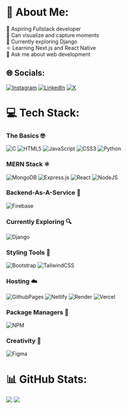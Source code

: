 # 💫 About Me:
👋 Aspiring Fullstack developer<br>📸 Can visualize and capture moments<br>🐍 Currently exploring Django<br>⚛️ Learning Next.js and React Native<br>💬 Ask me about web development


## 🌐 Socials:
[![Instagram](https://img.shields.io/badge/Instagram-%23E4405F.svg?style=for-the-badge&logo=Instagram&logoColor=white)](https://instagram.com/amit_prasad_70) [![LinkedIn](https://img.shields.io/badge/LinkedIn-%230077B5.svg?style=for-the-badge&logo=linkedin&logoColor=white)](https://www.linkedin.com/in/amit-prasad-b86795257/) [![X](https://img.shields.io/badge/X-black.svg?style=for-the-badge&logo=X&logoColor=white)](https://x.com/Amit_Prasad_70) 

# 💻 Tech Stack:
### The Basics 🤓
![C](https://img.shields.io/badge/c-%2300599C.svg?style=for-the-badge&logo=c&logoColor=white) ![HTML5](https://img.shields.io/badge/html5-%23E34F26.svg?style=for-the-badge&logo=html5&logoColor=white) ![JavaScript](https://img.shields.io/badge/javascript-%23323330.svg?style=for-the-badge&logo=javascript&logoColor=%23F7DF1E) ![CSS3](https://img.shields.io/badge/css3-%231572B6.svg?style=for-the-badge&logo=css3&logoColor=white) ![Python](https://img.shields.io/badge/python-3670A0?style=for-the-badge&logo=python&logoColor=ffdd54) 


### MERN Stack ⚛️
![MongoDB](https://img.shields.io/badge/MongoDB-%234ea94b.svg?style=for-the-badge&logo=mongodb&logoColor=white) ![Express.js](https://img.shields.io/badge/express.js-%23404d59.svg?style=for-the-badge&logo=express&logoColor=%2361DAFB) ![React](https://img.shields.io/badge/react-%2320232a.svg?style=for-the-badge&logo=react&logoColor=%2361DAFB) ![NodeJS](https://img.shields.io/badge/node.js-6DA55F?style=for-the-badge&logo=node.js&logoColor=white)

### Backend-As-A-Service 🔧
![Firebase](https://img.shields.io/badge/firebase-%23039BE5.svg?style=for-the-badge&logo=firebase) 
### Currently Exploring 🔍
![Django](https://img.shields.io/badge/django-%23092E20.svg?style=for-the-badge&logo=django&logoColor=white) 

### Styling Tools 🎨
![Bootstrap](https://img.shields.io/badge/bootstrap-%238511FA.svg?style=for-the-badge&logo=bootstrap&logoColor=white) ![TailwindCSS](https://img.shields.io/badge/tailwindcss-%2338B2AC.svg?style=for-the-badge&logo=tailwind-css&logoColor=white)

### Hosting ☁️
 ![GithubPages](https://img.shields.io/badge/github%20pages-121013?style=for-the-badge&logo=github&logoColor=white) ![Netlify](https://img.shields.io/badge/netlify-%23000000.svg?style=for-the-badge&logo=netlify&logoColor=#00C7B7) ![Render](https://img.shields.io/badge/Render-%46E3B7.svg?style=for-the-badge&logo=render&logoColor=white) ![Vercel](https://img.shields.io/badge/vercel-%23000000.svg?style=for-the-badge&logo=vercel&logoColor=white)    

### Package Managers 📂
 ![NPM](https://img.shields.io/badge/NPM-%23CB3837.svg?style=for-the-badge&logo=npm&logoColor=white) 
### Creativity 🎨
![Figma](https://img.shields.io/badge/figma-%23F24E1E.svg?style=for-the-badge&logo=figma&logoColor=white)

# 📊 GitHub Stats:

![](https://github-readme-streak-stats.herokuapp.com/?user=AmitPrasad212003&theme=dark&hide_border=true)
![](https://github-readme-stats.vercel.app/api/top-langs/?username=AmitPrasad212003&theme=dark&hide_border=true&include_all_commits=true&count_private=false&layout=compact)
<!-- Proudly created with GPRM ( https://gprm.itsvg.in ) -->